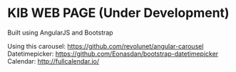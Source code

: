 KIB WEB PAGE (Under Development)
================================
Built using AngularJS and Bootstrap

Using this carousel: https://github.com/revolunet/angular-carousel
Datetimepicker: https://github.com/Eonasdan/bootstrap-datetimepicker
Calendar: http://fullcalendar.io/